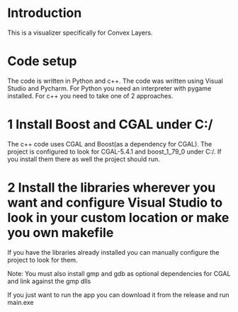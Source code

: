 # Introduction
This is a visualizer specifically for Convex Layers.

# Code setup

The code is written in Python and c++.
The code was written using Visual Studio and Pycharm.
For Python you need an interpreter with pygame installed.
For c++ you need to take one of 2 approaches.
# 1 Install Boost and CGAL under C:/
The c++ code uses CGAL and Boost(as a dependency for CGAL).
The project is configured to look for CGAL-5.4.1 and boost_1_79_0 under C:/.
If you install them there as well the project should run.
# 2 Install the libraries wherever you want and configure Visual Studio to look in your custom location or make you own makefile
If you have the libraries already installed you can manually configure the project to look for them. 

Note: You must also install gmp and gdb as optional dependencies for CGAL and link against the gmp dlls

If you just want to run the app you can download it from the release and run main.exe
